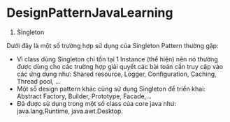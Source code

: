 # DesignPatternJavaLearning

1. Singleton

Dưới đây là một số trường hợp sử dụng của Singleton Pattern thường gặp:

- Vì class dùng Singleton chỉ tồn tại 1 Instance (thể hiện) nên nó thường được dùng cho các trường hợp giải quyết các bài toán cần truy cập vào các ứng dụng như: Shared resource, Logger, Configuration, Caching, Thread pool, …
- Một số design pattern khác cũng sử dụng Singleton để triển khai: Abstract Factory, Builder, Prototype, Facade,…
- Đã được sử dụng trong một số class của core java như: java.lang.Runtime, java.awt.Desktop.
